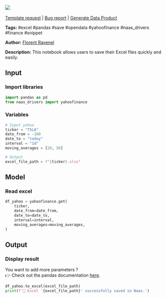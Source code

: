 <a href="https://app.naas.ai/user-redirect/naas/downloader?url=https://raw.githubusercontent.com/jupyter-naas/awesome-notebooks/master/Excel/Excel_Save_file.ipynb" target="_parent"><img src="https://naasai-public.s3.eu-west-3.amazonaws.com/Open_in_Naas_Lab.svg"/></a><br><br><a href="https://github.com/jupyter-naas/awesome-notebooks/issues/new?assignees=&labels=&template=template-request.md&title=Tool+-+Action+of+the+notebook+">Template request</a> | <a href="https://github.com/jupyter-naas/awesome-notebooks/issues/new?assignees=&labels=bug&template=bug_report.md&title=Excel+-+Save+file:+Error+short+description">Bug report</a> | <a href="https://app.naas.ai/user-redirect/naas/downloader?url=https://raw.githubusercontent.com/jupyter-naas/awesome-notebooks/master/Naas/Naas_Start_data_product.ipynb" target="_parent">Generate Data Product</a>

**Tags:** #excel #pandas #save #opendata #yahoofinance #naas_drivers #finance #snippet

**Author:** [Florent Ravenel](https://www.linkedin.com/in/ACoAABCNSioBW3YZHc2lBHVG0E_TXYWitQkmwog/)

**Description:** This notebook allows users to save their Excel files quickly and easily.

## Input

### Import libraries


```python
import pandas as pd
from naas_drivers import yahoofinance
```

### Variables


```python
# Input yahoo
ticker = "TSLA"
date_from = -100
date_to = "today"
interval = "1d"
moving_averages = [20, 50]

# Output
excel_file_path = f"{ticker}.xlsx"
```

## Model

### Read excel


```python
df_yahoo = yahoofinance.get(
    ticker,
    date_from=date_from,
    date_to=date_to,
    interval=interval,
    moving_averages=moving_averages,
)
```

## Output

### Display result

You want to add more parameters ?<br>
👉 Check out the pandas documentation <a href="https://pandas.pydata.org/docs/reference/api/pandas.read_excel.html">here</a>.


```python
df_yahoo.to_excel(excel_file_path)
print(f'💾 Excel '{excel_file_path}' successfully saved in Naas.')
```
